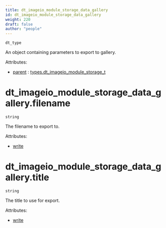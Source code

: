 ```yaml
---
title: dt_imageio_module_storage_data_gallery
id: dt_imageio_module_storage_data_gallery
weight: 220
draft: false
author: "people"
---
```


`dt_type`

An object containing parameters to export to gallery.

Attributes:

* [parent](../attributes#parent) : [types.dt_imageio_module_storage_t](../types/dt_imageio_module_storage_t)

# dt_imageio_module_storage_data_gallery.filename

`string`

The filename to export to.

Attributes:

* [write](../attributes#write)

# dt_imageio_module_storage_data_gallery.title

`string`

The title to use for export.

Attributes:

* [write](../attributes#write)

